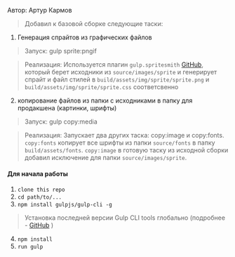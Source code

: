 Автор: Артур Кармов
 >Добавил к базовой сборке следующие таски:
1) Генерация спрайтов из графических файлов
 > Запуск: gulp sprite:pngif
  
 > Реализация: Используется плагин ```gulp.spritesmith``` [GitHub](https://github.com/twolfson/gulp.spritesmith), который берет исходники из   ```source/images/sprite``` и генерирует спрайт и файл стилей в ```build/assets/img/sprite/sprite.png``` и ```build/assets/img/sprite/sprite.css``` соответсвенно

2) копирование файлов из папки с исходниками в папку для продакшена (картинки, шрифты)
 > Запуск: gulp copy:media

>  Реализация: Запускает два других таска: copy:image и copy:fonts.
```copy:fonts``` копирует все шрифты из папки ```source/fonts``` в папку ```build/assets/fonts```.
```copy:image``` в готовую таску из исходной сборки добавил исключение для папки ```source/images/sprite```.

#### Для начала работы

1. ```clone this repo```
2. ```cd path/to/...```
3. ```npm install gulpjs/gulp-cli -g```  
> Установка последней версии Gulp CLI tools глобально (подробнее - [GitHub](https://github.com/gulpjs/gulp/blob/4.0/docs/getting-started.md) )

4. ```npm install```
6. ```run gulp``` 

